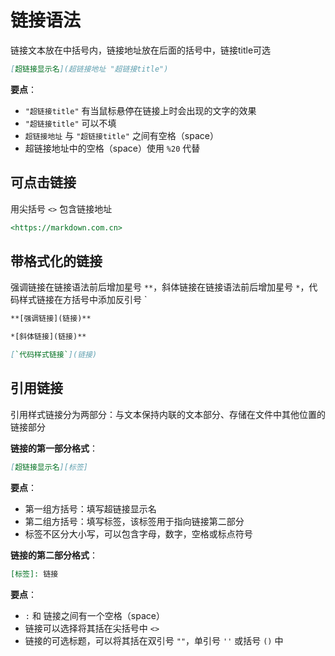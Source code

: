 # 链接语法

链接文本放在中括号内，链接地址放在后面的括号中，链接title可选

```Markdown
[超链接显示名](超链接地址 "超链接title")
```

**要点**：

- `"超链接title"` 有当鼠标悬停在链接上时会出现的文字的效果
- `"超链接title"` 可以不填
- `超链接地址` 与 `"超链接title"` 之间有空格（space）
- 超链接地址中的空格（space）使用 `%20` 代替

## 可点击链接

用尖括号 `<>` 包含链接地址

```Markdown
<https://markdown.com.cn>
```

## 带格式化的链接

强调链接在链接语法前后增加星号 `**`，斜体链接在链接语法前后增加星号 `*`，代码样式链接在方括号中添加反引号 `

```Markdown
**[强调链接](链接)**

*[斜体链接](链接)**

[`代码样式链接`](链接)
```

## 引用链接

引用样式链接分为两部分：与文本保持内联的文本部分、存储在文件中其他位置的链接部分

**链接的第一部分格式**：

```Markdown
[超链接显示名][标签]
```

**要点**：

- 第一组方括号：填写超链接显示名
- 第二组方括号：填写标签，该标签用于指向链接第二部分
- 标签不区分大小写，可以包含字母，数字，空格或标点符号

**链接的第二部分格式**：

```Markdown
[标签]: 链接
```

**要点**：

- `:` 和 链接之间有一个空格（space）
- 链接可以选择将其括在尖括号中 `<>`
- 链接的可选标题，可以将其括在双引号 `""`，单引号 `''` 或括号 `()` 中
